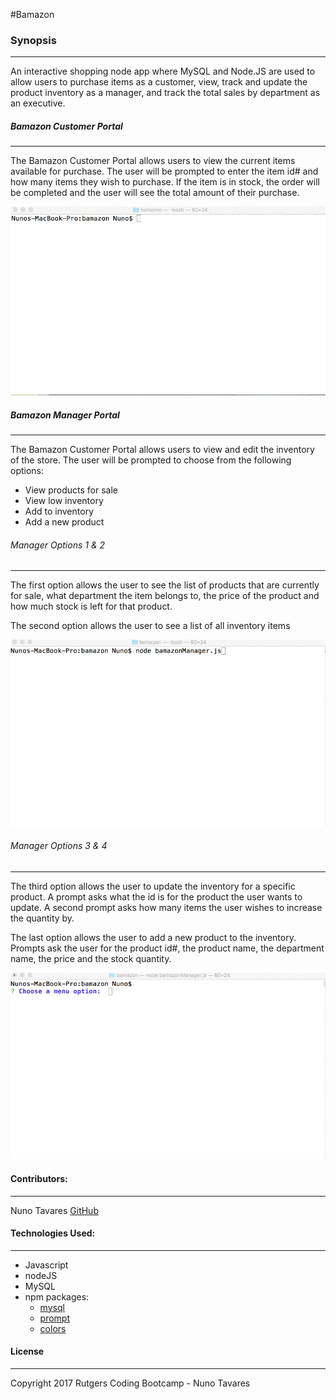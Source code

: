 #Bamazon

### Synopsis
***

An interactive shopping node app where MySQL and Node.JS are used to allow users to purchase items as a customer, view, track and update the product inventory as a manager, and track the total sales by department as an executive.

##### Bamazon Customer Portal
***

The Bamazon Customer Portal allows users to view the current items available for purchase.  The user will be prompted to enter the item id# and how many items they wish to purchase.  If the item is in stock, the order will be completed and the user will see the total amount of their purchase.

![Customer Portal](images/customerView.gif)


##### Bamazon Manager Portal
***

The Bamazon Customer Portal allows users to view and edit the inventory of the store.  The user will be prompted to choose from the following options:
* View products for sale
* View low inventory
* Add to inventory
* Add a new product

###### Manager Options 1 & 2
***

The first option allows the user to see the list of products that are currently for sale, what department the item belongs to, the price of the product and how much stock is left for that product.

The second option allows the user to see a list of all inventory items   

![Bamazon Manager Portal - Options 1 & 2](Images/managerView1.gif)


###### Manager Options 3 & 4
***

The third option allows the user to update the inventory for a specific product.  A prompt asks what the id is for the product the user wants to update.  A second prompt asks how many items the user wishes to increase the quantity by.

The last option allows the user to add a new product to the inventory.  Prompts ask the user for the product id#, the product name, the department name, the price and the stock quantity.

![Bamazon Manager Portal - Options 3 & 4](Images/managerView2.gif)




#### Contributors:
***

Nuno Tavares [GitHub](https://github.com/nuno1895)



#### Technologies Used:
***

* Javascript
* nodeJS
* MySQL
* npm packages:
	- [mysql](https://github.com/felixge/node-mysql)
	- [prompt](https://github.com/flatiron/prompt)
	- [colors](https://github.com/Marak/colors.js)
	



#### License
***

Copyright 2017 Rutgers Coding Bootcamp - Nuno Tavares


